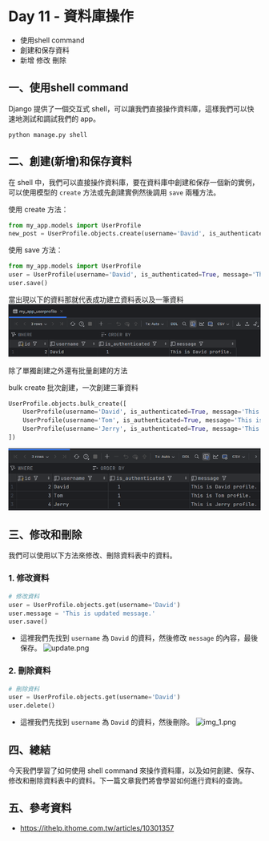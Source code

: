 # Day 11 - 資料庫操作

- 使用shell command
- 創建和保存資料
- 新增 修改 刪除


## 一、使用shell command

Django 提供了一個交互式 shell，可以讓我們直接操作資料庫，這樣我們可以快速地測試和調試我們的 app。

```commandline
python manage.py shell
```

## 二、創建(新增)和保存資料
在 shell 中，我們可以直接操作資料庫，要在資料庫中創建和保存一個新的實例，可以使用模型的 `create` 方法或先創建實例然後調用 `save` 兩種方法。

使用 create 方法：
```python
from my_app.models import UserProfile
new_post = UserProfile.objects.create(username='David', is_authenticated=True, message='This is David profile.')
```

使用 save 方法：
```python
from my_app.models import UserProfile
user = UserProfile(username='David', is_authenticated=True, message='This is David profile.')
user.save()
```  

當出現以下的資料那就代表成功建立資料表以及一筆資料
![create.png](create.png)

除了單獨創建之外還有批量創建的方法

bulk create 批次創建，一次創建三筆資料
```python
UserProfile.objects.bulk_create([
    UserProfile(username='David', is_authenticated=True, message='This is David profile.'),
    UserProfile(username='Tom', is_authenticated=True, message='This is Tom profile.'),
    UserProfile(username='Jerry', is_authenticated=True, message='This is Jerry profile.')
])
```
![bulk_create.png](bulk_create.png)

## 三、修改和刪除

我們可以使用以下方法來修改、刪除資料表中的資料。

### 1. 修改資料

```python
# 修改資料
user = UserProfile.objects.get(username='David')
user.message = 'This is updated message.'
user.save()
```
- 這裡我們先找到 `username` 為 `David` 的資料，然後修改 `message` 的內容，最後保存。
![update.png](https://github.com/David20001110/2024-iTome/blob/master/Day11/img_1.png?raw=true)

### 2. 刪除資料

```python
# 刪除資料
user = UserProfile.objects.get(username='David')
user.delete()
```
- 這裡我們先找到 `username` 為 `David` 的資料，然後刪除。
![img_1.png](https://github.com/David20001110/2024-iTome/blob/master/Day11/img_1.png?raw=true)

## 四、總結
今天我們學習了如何使用 shell command 來操作資料庫，以及如何創建、保存、修改和刪除資料表中的資料。下一篇文章我們將會學習如何進行資料的查詢。

## 五、參考資料
- https://ithelp.ithome.com.tw/articles/10301357